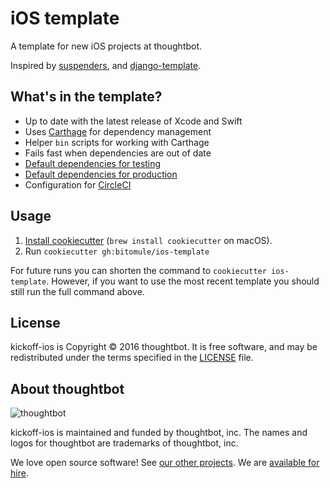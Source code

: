 # iOS template

A template for new iOS projects at thoughtbot.

Inspired by [suspenders], and [django-template].

[suspenders]: https://github.com/thoughtbot/suspenders
[django-template]: https://github.com/thoughtbot/django-template

## What's in the template?

 - Up to date with the latest release of Xcode and Swift
 - Uses [Carthage] for dependency management
  - Helper `bin` scripts for working with Carthage
  - Fails fast when dependencies are out of date
 - [Default dependencies for testing][testing-deps]
 - [Default dependencies for production][production-deps]
 - Configuration for [CircleCI]

[Carthage]: https://github.com/Carthage/Carthage
[testing-deps]: https://github.com/thoughtbot/kickoff-ios/blob/master/%7B%7B%20cookiecutter.project_name%20%7D%7D/Cartfile.private
[production-deps]: https://github.com/thoughtbot/kickoff-ios/blob/master/%7B%7B%20cookiecutter.project_name%20%7D%7D/Cartfile
[CircleCI]: https://circleci.com

## Usage

1. [Install cookiecutter][cookiecutter] (`brew install cookiecutter` on
   macOS).
2. Run `cookiecutter gh:bitomule/ios-template`

[cookiecutter]: http://cookiecutter.readthedocs.org/en/latest/installation.html

For future runs you can shorten the command to `cookiecutter ios-template`.
However, if you want to use the most recent template you should still run the
full command above.

## License

kickoff-ios is Copyright © 2016 thoughtbot. It is free software, and may be
redistributed under the terms specified in the [LICENSE] file.

[LICENSE]: LICENSE

## About thoughtbot

![thoughtbot](https://thoughtbot.com/logo.png)

kickoff-ios is maintained and funded by thoughtbot, inc. The names and logos
for thoughtbot are trademarks of thoughtbot, inc.

We love open source software!
See [our other projects][community].
We are [available for hire][hire].

[community]: https://thoughtbot.com/community?utm_source=github
[hire]: https://thoughtbot.com?utm_source=github
